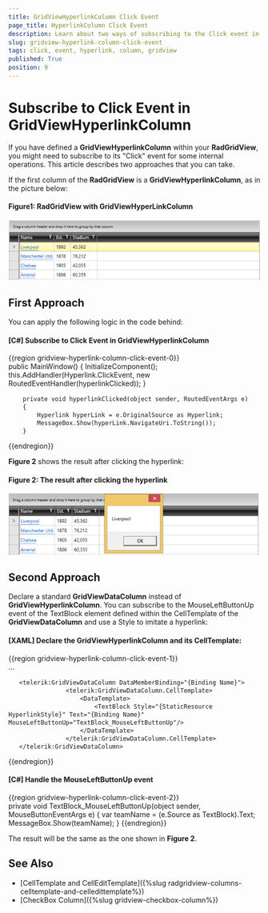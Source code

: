 ```yaml
---
title: GridViewHyperlinkColumn Click Event
page_title: HyperlinkColumn Click Event
description: Learn about two ways of subscribing to the Click event in the HyperlinkColumn in RadGridView - Telerik's {{ site.framework_name }} DataGrid.
slug: gridview-hyperlink-column-click-event
tags: click, event, hyperlink, column, gridview
published: True
position: 9
---
```


# Subscribe to Click Event in GridViewHyperlinkColumn

If you have defined a __GridViewHyperlinkColumn__ within your __RadGridView__, you might need to subscribe to its "Click" event for some internal operations. This article describes two approaches that you can take.

If the first column of the __RadGridView__ is a __GridViewHyperlinkColumn__, as in the picture below:

#### __Figure1: RadGridView with GridViewHyperLinkColumn__ 
![Hyperlink Column in RadGridView - Telerik's {{ site.framework_name }} DataGrid](images/gridview-hyperlinkcolumn-initial.PNG)

## First Approach

You can apply the following logic in the code behind:

#### __[C#] Subscribe to Click Event in GridViewHyperlinkColumn__
{{region gridview-hyperlink-column-click-event-0}}	
		public MainWindow()
        {
            InitializeComponent();
            this.AddHandler(Hyperlink.ClickEvent, new RoutedEventHandler(hyperlinkClicked));
        }

        private void hyperlinkClicked(object sender, RoutedEventArgs e)
        {
            Hyperlink hyperLink = e.OriginalSource as Hyperlink;
            MessageBox.Show(hyperLink.NavigateUri.ToString());
        }
{{endregion}}

__Figure 2__ shows the result after clicking the hyperlink:

#### __Figure 2: The result after clicking the hyperlink__ 
![Clicking Hyperlink in RadGridView - Telerik's {{ site.framework_name }} DataGrid](images/gridview-hyperlink-clicked.PNG)

## Second Approach
Declare a standard __GridViewDataColumn__ instead of __GridViewHyperlinkColumn__. You can subscribe to the MouseLeftButtonUp event of the TextBlock element defined within the CellTemplate of the __GridViewDataColumn__ and use a Style to imitate a hyperlink:

#### __[XAML] Declare the GridViewHyperlinkColumn and its CellTemplate:__
{{region gridview-hyperlink-column-click-event-1}}	
		<Style x:Key="HyperlinkStyle" TargetType="TextBlock">
            <Setter Property="Foreground" Value="Blue" />
            <Setter Property="TextDecorations" Value="Underline" />
        </Style>					...

	   <telerik:GridViewDataColumn DataMemberBinding="{Binding Name}">
                    <telerik:GridViewDataColumn.CellTemplate>
                        <DataTemplate>
                            <TextBlock Style="{StaticResource HyperlinkStyle}" Text="{Binding Name}" MouseLeftButtonUp="TextBlock_MouseLeftButtonUp"/>
                        </DataTemplate>
                    </telerik:GridViewDataColumn.CellTemplate>
       </telerik:GridViewDataColumn>
{{endregion}}

#### __[C#] Handle the MouseLeftButtonUp event__
{{region gridview-hyperlink-column-click-event-2}}	
		private void TextBlock_MouseLeftButtonUp(object sender, MouseButtonEventArgs e)
        {
            var teamName = (e.Source as TextBlock).Text;
            MessageBox.Show(teamName);
        }
{{endregion}}

The result will be the same as the one shown in __Figure 2__.

## See Also
 * [CellTemplate and CellEditTemplate]({%slug radgridview-columns-celltemplate-and-celledittemplate%})
 * [CheckBox Column]({%slug gridview-checkbox-column%}) 